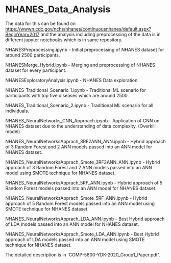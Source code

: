 # NHANES_Data_Analysis

The data for this can be found on https://wwwn.cdc.gov/nchs/nhanes/continuousnhanes/default.aspx?BeginYear=2017 and the analysis including preprocessing of the data is in different jupyter notebooks which is in same repository.

NHANESPreprocessing.ipynb - Initial preprocessing of NHANES dataset for around 2500 participants.

NHANESMerge_Hybrid.ipynb - Merging and preprocessing of NHANES dataset for every participant.

NHANESExploratoryAnalysis.ipynb - NHANES Data exploration.

NHANES_Traditional_Scenario_1.ipynb - Traditional ML scenario for participants with top five diseases which are around 2500.

NHANES_Traditional_Scenario_2.ipynb - Traditional ML scenario for all individuals.

NHANES_NeuralNetworks_CNN_Approach.ipynb - Application of CNN on NHANES dataset due to the understanding of data complexity. (Overkill model)

NHANES_NeuralNetworksApprach_3RF2ANN_ANN.ipynb - Hybrid approach of 3 Random Forest and 2 ANN models passed into an ANN model for NHANES dataset.

NHANES_NeuralNetworksApprach_Smote_3RF2ANN_ANN.ipynb - Hybrid approach of 3 Random Forest and 2 ANN models passed into an ANN model using SMOTE technique for NHANES dataset.

NHANES_NeuralNetworksApprach_5RF_ANN.ipynb - Hybrid approach of 5 Random Forest models passed into an ANN model for NHANES dataset.

NHANES_NeuralNetworksApprach_Smote_5RF_ANN.ipynb - Hybrid approach of 5 Random Forest models passed into an ANN model using SMOTE technique for NHANES dataset.

NHANES_NeuralNetworksApprach_LDA_ANN.ipynb - Best Hybrid approach of LDA models passed into an ANN model for NHANES dataset.

NHANES_NeuralNetworksApprach_Smote_LDA_ANN.ipynb - Best Hybrid approach of LDA models passed into an ANN model using SMOTE technique for NHANES dataset.

The detailed description is in 'COMP-5800-YDK-2020_Group1_Paper.pdf'.

